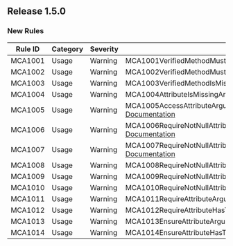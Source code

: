 ﻿## Release 1.5.0

### New Rules

Rule ID | Category | Severity | Notes
--------|----------|----------|--------------------
MCA1001 |  Usage   |  Warning | MCA1001VerifiedMethodMustBePrivate, [Documentation](doc/MCA1001.md)
MCA1002 |  Usage   |  Warning | MCA1002VerifiedMethodMustBeWithinType, [Documentation](doc/MCA1002.md)
MCA1003 |  Usage   |  Warning | MCA1003VerifiedMethodIsMissingSuffix, [Documentation](doc/MCA1003.md)
MCA1004 |  Usage   |  Warning | MCA1004AttributeIsMissingArgument, [Documentation](doc/MCA1004.md)
MCA1005 |  Usage   |  Warning | MCA1005AccessAttributeArgumentMustBeValidModifier, [Documentation](doc/MCA1005.md)
MCA1006 |  Usage   |  Warning | MCA1006RequireNotNullAttributeArgumentMustBeValidParameterName, [Documentation](doc/MCA1006.md)
MCA1007 |  Usage   |  Warning | MCA1007RequireNotNullAttributeHasTooManyArguments, [Documentation](doc/MCA1007.md)
MCA1008 |  Usage   |  Warning | MCA1008RequireNotNullAttributeUsesInvalidAlias, [Documentation](doc/MCA1008.md)
MCA1009 |  Usage   |  Warning | MCA1009RequireNotNullAttributeUsesInvalidType, [Documentation](doc/MCA1009.md)
MCA1010 |  Usage   |  Warning | MCA1010RequireNotNullAttributeUsesInvalidName, [Documentation](doc/MCA1010.md)
MCA1011 |  Usage   |  Warning | MCA1011RequireAttributeArgumentMustBeValid, [Documentation](doc/MCA1011.md)
MCA1012 |  Usage   |  Warning | MCA1012RequireAttributeHasTooManyArguments, [Documentation](doc/MCA1012.md)
MCA1013 |  Usage   |  Warning | MCA1013EnsureAttributeArgumentMustBeValid, [Documentation](doc/MCA1013.md)
MCA1014 |  Usage   |  Warning | MCA1014EnsureAttributeHasTooManyArguments, [Documentation](doc/MCA1014.md)
